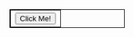 <!--# Donations / Doações
Doações Web


<!DOCTYPE html>
<html lang="en,es,pt-br">
   

    


 

<head>

</head>
<body>
<p align="center"><img src="https://raw.githubusercontent.com/GamerCleanVic/donations/gh-pages/LPTV.jpeg" alt="LPTV" height="360" width="720"/><br /><br />
      
      
   <p align="center"><a href="https://gamercleanvic.github.io/donations/" alt="DOAÇÃO"
 target="_blank"><button onclick="myFunction()">CLIQUE PARA DOAR</button></a></p>

 </body>   

</html>
-->




<style>
table, th, td {
  border: 1px solid black;
}
</style>


<table style="width:40%">
  <tr>
    <th>
<a href="https://google.com" target="_blank"><button type="button">Click Me!</button></a>

</th>
</tr>
